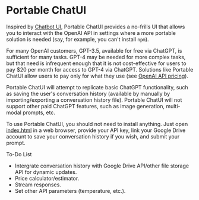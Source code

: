 # Portable ChatUI

Inspired by [Chatbot UI](https://github.com/mckaywrigley/chatbot-ui), Portable ChatUI provides a no-frills UI that allows you to interact with the OpenAI API in settings where a more portable solution is needed (say, for example, you can't install `npm`). 

For many OpenAI customers, GPT-3.5, available for free via ChatGPT, is sufficient for many tasks. GPT-4 may be needed for more complex tasks, but that need is infrequent enough that it is not cost-effective for users to pay $20 per month for access to GPT-4 via ChatGPT. Solutions like Portable ChatUI allow users to pay only for what they use (see [OpenAI API pricing](https://openai.com/pricing)).

Portable ChatUI will attempt to replicate basic ChatGPT functionality, such as saving the user's conversation history (available by manually by importing/exporting a conversation history file). Portable ChatUI will not support other paid ChatGPT features, such as image generation, multi-modal prompts, etc.

To use Portable ChatUI, you should not need to install anything. Just open [index.html](./index.html) in a web browser, provide your API key, link your Google Drive account to save your conversation history if you wish, and submit your prompt.


To-Do List

- Intergrate conversation history with Google Drive API/other file storage API for dynamic updates.
- Price calculator/estimator.
- Stream responses.
- Set other API parameters (temperature, etc.).
